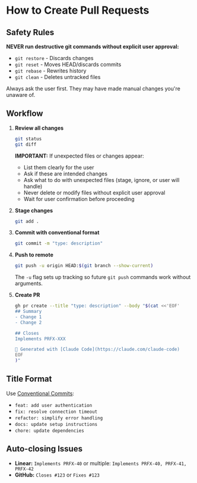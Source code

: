 # How to Create Pull Requests

## Safety Rules

**NEVER run destructive git commands without explicit user approval:**
- `git restore` - Discards changes
- `git reset` - Moves HEAD/discards commits
- `git rebase` - Rewrites history
- `git clean` - Deletes untracked files

Always ask the user first. They may have made manual changes you're unaware of.

## Workflow

1. **Review all changes**
   ```bash
   git status
   git diff
   ```

   **IMPORTANT:** If unexpected files or changes appear:
   - List them clearly for the user
   - Ask if these are intended changes
   - Ask what to do with unexpected files (stage, ignore, or user will handle)
   - Never delete or modify files without explicit user approval
   - Wait for user confirmation before proceeding

2. **Stage changes**
   ```bash
   git add .
   ```

3. **Commit with conventional format**
   ```bash
   git commit -m "type: description"
   ```

4. **Push to remote**
   ```bash
   git push -u origin HEAD:$(git branch --show-current)
   ```

   The `-u` flag sets up tracking so future `git push` commands work without arguments.

5. **Create PR**
   ```bash
   gh pr create --title "type: description" --body "$(cat <<'EOF'
   ## Summary
   - Change 1
   - Change 2

   ## Closes
   Implements PRFX-XXX

   🤖 Generated with [Claude Code](https://claude.com/claude-code)
   EOF
   )"
   ```

## Title Format

Use [Conventional Commits](https://www.conventionalcommits.org/):
- `feat: add user authentication`
- `fix: resolve connection timeout`
- `refactor: simplify error handling`
- `docs: update setup instructions`
- `chore: update dependencies`

## Auto-closing Issues

- **Linear:** `Implements PRFX-40` or multiple: `Implements PRFX-40, PRFX-41, PRFX-42`
- **GitHub:** `Closes #123` or `Fixes #123`
